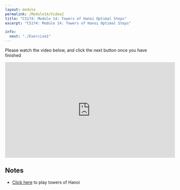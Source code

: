 ```yaml
---
layout: module
permalink: /Module14/Video2
title: "CS174: Module 14: Towers of Hanoi Optimal Steps"
excerpt: "CS174: Module 14: Towers of Hanoi Optimal Steps"

info:
  next: "./Exercise1"
---
```


Please watch the video below, and click the next button once you have finished

<iframe width="560" height="315" src="https://www.youtube.com/embed/mu03AJ2DyaM" frameborder="0" allow="accelerometer; autoplay; clipboard-write; encrypted-media; gyroscope; picture-in-picture" allowfullscreen></iframe>

<h2>Notes</h2>


<ul>
<li><a href = "https://www.mathsisfun.com/games/towerofhanoi.html">Click here</a> to play towers of Hanoi</li>
</ul>
